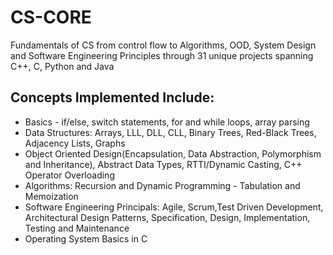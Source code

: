 # CS-CORE
Fundamentals of CS from control flow to Algorithms, OOD, System Design and Software Engineering Principles through 31 unique projects spanning C++, C, Python and Java

## Concepts Implemented Include:
* Basics - if/else, switch statements, for and while loops, array parsing
* Data Structures: Arrays, LLL, DLL, CLL, Binary Trees, Red-Black Trees, Adjacency Lists, Graphs
* Object Oriented Design(Encapsulation, Data Abstraction, Polymorphism and Inheritance), Abstract Data Types, RTTI/Dynamic Casting, C++ Operator Overloading
* Algorithms: Recursion and Dynamic Programming - Tabulation and Memoization
* Software Engineering Principals: Agile, Scrum,Test Driven Development, Architectural Design Patterns, Specification, Design, Implementation, Testing and Maintenance
* Operating System Basics in C
